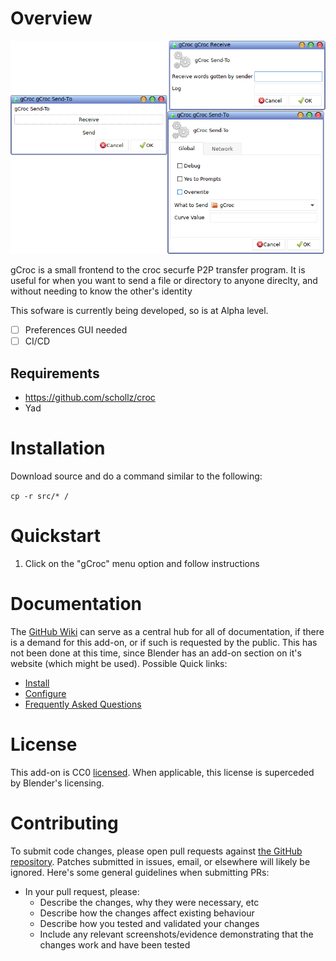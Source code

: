 # Overview
[![screenshot](https://raw.githubusercontent.com/w00fpack/gCroc/main/screenshots/main.png)](https://raw.githubusercontent.com/w00fpack/gCroc/main/screenshots/main.png)

gCroc is a small frontend to the croc  securfe P2P transfer program.   It is useful  for when you want to send a file or directory to anyone direclty, and without needing to know the other's identity

This sofware is currently being developed, so is at Alpha level.
- [ ] Preferences GUI needed
- [ ] CI/CD

## Requirements
* https://github.com/schollz/croc
* Yad

# Installation

 Download source and do a command similar to the following:

`cp -r src/* /`


# Quickstart

1.  Click on the "gCroc" menu option and follow instructions

# Documentation

The [GitHub Wiki](https://github.com/w00fpack/gCroc/wiki) can serve as a central hub for all of
documentation, if there is a demand for this add-on, or if such is requested by the public.  This has not been done at this time, since Blender has an add-on section on it's website (which might be used). Possible Quick links:

* [Install](https://github.com/w00fpack/gCroc/wiki/Installation)
* [Configure](https://github.com/w00fpack/gCroc/wiki/Configuration-Settings)
* [Frequently Asked Questions](https://github.com/w00fpack/gCroc/wiki/FAQ)

# License

This add-on is CC0 [licensed](https://github.com/w00fpack/gCroc/LICENSE).  When applicable, this license is superceded by Blender's licensing.

# Contributing

To submit code changes, please open pull requests against [the GitHub repository](https://github.com/w00fpack/gCroc/edit/master/README.md). Patches submitted in issues, email, or elsewhere will likely be ignored. Here's some general guidelines when submitting PRs:

 * In your pull request, please:
   * Describe the changes, why they were necessary, etc
   * Describe how the changes affect existing behaviour
   * Describe how you tested and validated your changes
   * Include any relevant screenshots/evidence demonstrating that the changes work and have been tested

[wiki]: https://github.com/w00fpack/gCroc/wiki
